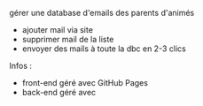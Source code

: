 gérer une database d'emails des parents d'animés
- ajouter mail via site
- supprimer mail de la liste
- envoyer des mails à toute la dbc en 2-3 clics


Infos : 
- front-end géré avec GitHub Pages
- back-end géré avec 
